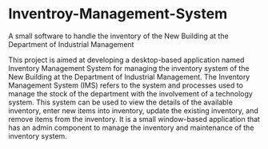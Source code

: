 # Inventroy-Management-System
A small software to handle the inventory of the New Building at the Department of Industrial Management

This project is aimed at developing a desktop-based application named Inventory Management System for managing the inventory system of the New Building at the Department of Industrial Management. The Inventory Management System (IMS) refers to the system and processes used to manage the stock of the department with the involvement of a technology system. This system can be used to view the details of the available inventory, enter new items into inventory, update the existing inventory, and remove items from the inventory. It is a small window-based application that has an admin component to manage the inventory and maintenance of the inventory system.
